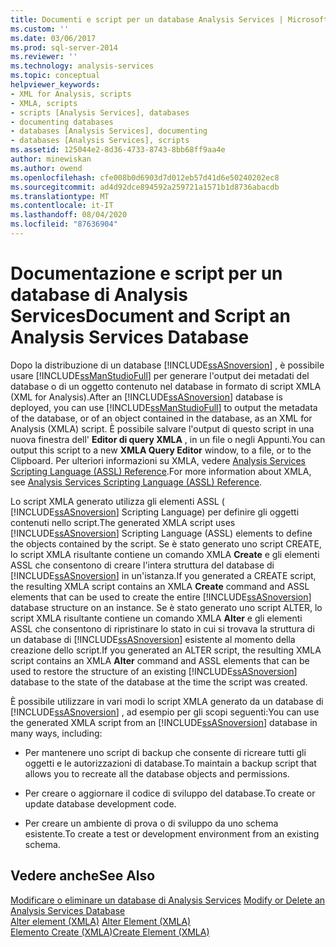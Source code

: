 ```yaml
---
title: Documenti e script per un database Analysis Services | Microsoft Docs
ms.custom: ''
ms.date: 03/06/2017
ms.prod: sql-server-2014
ms.reviewer: ''
ms.technology: analysis-services
ms.topic: conceptual
helpviewer_keywords:
- XML for Analysis, scripts
- XMLA, scripts
- scripts [Analysis Services], databases
- documenting databases
- databases [Analysis Services], documenting
- databases [Analysis Services], scripts
ms.assetid: 125044e2-8d36-4733-8743-8bb68ff9aa4e
author: minewiskan
ms.author: owend
ms.openlocfilehash: cfe008b0d6903d7d012eb57d41d6e50240202ec8
ms.sourcegitcommit: ad4d92dce894592a259721a1571b1d8736abacdb
ms.translationtype: MT
ms.contentlocale: it-IT
ms.lasthandoff: 08/04/2020
ms.locfileid: "87636904"
---
```

# <a name="document-and-script-an-analysis-services-database"></a><span data-ttu-id="39dad-102">Documentazione e script per un database di Analysis Services</span><span class="sxs-lookup"><span data-stu-id="39dad-102">Document and Script an Analysis Services Database</span></span>
  <span data-ttu-id="39dad-103">Dopo la distribuzione di un database [!INCLUDE[ssASnoversion](../../includes/ssasnoversion-md.md)] , è possibile usare [!INCLUDE[ssManStudioFull](../../includes/ssmanstudiofull-md.md)] per generare l'output dei metadati del database o di un oggetto contenuto nel database in formato di script XMLA (XML for Analysis).</span><span class="sxs-lookup"><span data-stu-id="39dad-103">After an [!INCLUDE[ssASnoversion](../../includes/ssasnoversion-md.md)] database is deployed, you can use [!INCLUDE[ssManStudioFull](../../includes/ssmanstudiofull-md.md)] to output the metadata of the database, or of an object contained in the database, as an XML for Analysis (XMLA) script.</span></span> <span data-ttu-id="39dad-104">È possibile salvare l'output di questo script in una nuova finestra dell' **Editor di query XMLA** , in un file o negli Appunti.</span><span class="sxs-lookup"><span data-stu-id="39dad-104">You can output this script to a new **XMLA Query Editor** window, to a file, or to the Clipboard.</span></span> <span data-ttu-id="39dad-105">Per ulteriori informazioni su XMLA, vedere [Analysis Services Scripting Language &#40;ASSL&#41; Reference](https://docs.microsoft.com/bi-reference/assl/analysis-services-scripting-language-assl-for-xmla).</span><span class="sxs-lookup"><span data-stu-id="39dad-105">For more information about XMLA, see [Analysis Services Scripting Language &#40;ASSL&#41; Reference](https://docs.microsoft.com/bi-reference/assl/analysis-services-scripting-language-assl-for-xmla).</span></span>  
  
 <span data-ttu-id="39dad-106">Lo script XMLA generato utilizza gli elementi ASSL ( [!INCLUDE[ssASnoversion](../../includes/ssasnoversion-md.md)] Scripting Language) per definire gli oggetti contenuti nello script.</span><span class="sxs-lookup"><span data-stu-id="39dad-106">The generated XMLA script uses [!INCLUDE[ssASnoversion](../../includes/ssasnoversion-md.md)] Scripting Language (ASSL) elements to define the objects contained by the script.</span></span> <span data-ttu-id="39dad-107">Se è stato generato uno script CREATE, lo script XMLA risultante contiene un comando XMLA **Create** e gli elementi ASSL che consentono di creare l'intera struttura del database di [!INCLUDE[ssASnoversion](../../includes/ssasnoversion-md.md)] in un'istanza.</span><span class="sxs-lookup"><span data-stu-id="39dad-107">If you generated a CREATE script, the resulting XMLA script contains an XMLA **Create** command and ASSL elements that can be used to create the entire [!INCLUDE[ssASnoversion](../../includes/ssasnoversion-md.md)] database structure on an instance.</span></span> <span data-ttu-id="39dad-108">Se è stato generato uno script ALTER, lo script XMLA risultante contiene un comando XMLA **Alter** e gli elementi ASSL che consentono di ripristinare lo stato in cui si trovava la struttura di un database di [!INCLUDE[ssASnoversion](../../includes/ssasnoversion-md.md)] esistente al momento della creazione dello script.</span><span class="sxs-lookup"><span data-stu-id="39dad-108">If you generated an ALTER script, the resulting XMLA script contains an XMLA **Alter** command and ASSL elements that can be used to restore the structure of an existing [!INCLUDE[ssASnoversion](../../includes/ssasnoversion-md.md)] database to the state of the database at the time the script was created.</span></span>  
  
 <span data-ttu-id="39dad-109">È possibile utilizzare in vari modi lo script XMLA generato da un database di [!INCLUDE[ssASnoversion](../../includes/ssasnoversion-md.md)] , ad esempio per gli scopi seguenti:</span><span class="sxs-lookup"><span data-stu-id="39dad-109">You can use the generated XMLA script from an [!INCLUDE[ssASnoversion](../../includes/ssasnoversion-md.md)] database in many ways, including:</span></span>  
  
-   <span data-ttu-id="39dad-110">Per mantenere uno script di backup che consente di ricreare tutti gli oggetti e le autorizzazioni di database.</span><span class="sxs-lookup"><span data-stu-id="39dad-110">To maintain a backup script that allows you to recreate all the database objects and permissions.</span></span>  
  
-   <span data-ttu-id="39dad-111">Per creare o aggiornare il codice di sviluppo del database.</span><span class="sxs-lookup"><span data-stu-id="39dad-111">To create or update database development code.</span></span>  
  
-   <span data-ttu-id="39dad-112">Per creare un ambiente di prova o di sviluppo da uno schema esistente.</span><span class="sxs-lookup"><span data-stu-id="39dad-112">To create a test or development environment from an existing schema.</span></span>  
  
## <a name="see-also"></a><span data-ttu-id="39dad-113">Vedere anche</span><span class="sxs-lookup"><span data-stu-id="39dad-113">See Also</span></span>  
 <span data-ttu-id="39dad-114">[Modificare o eliminare un database di Analysis Services](modify-or-delete-an-analysis-services-database.md) </span><span class="sxs-lookup"><span data-stu-id="39dad-114">[Modify or Delete an Analysis Services Database](modify-or-delete-an-analysis-services-database.md) </span></span>  
 <span data-ttu-id="39dad-115">[Alter element &#40;XMLA&#41;](https://docs.microsoft.com/bi-reference/xmla/xml-elements-commands/alter-element-xmla) </span><span class="sxs-lookup"><span data-stu-id="39dad-115">[Alter Element &#40;XMLA&#41;](https://docs.microsoft.com/bi-reference/xmla/xml-elements-commands/alter-element-xmla) </span></span>  
 [<span data-ttu-id="39dad-116">Elemento Create &#40;XMLA&#41;</span><span class="sxs-lookup"><span data-stu-id="39dad-116">Create Element &#40;XMLA&#41;</span></span>](https://docs.microsoft.com/bi-reference/xmla/xml-elements-commands/create-element-xmla)  
  
  
